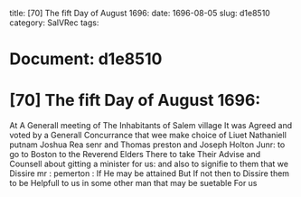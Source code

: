 title: [70] The fift Day of August 1696:
date: 1696-08-05
slug: d1e8510
category: SalVRec
tags: 




# Document: d1e8510


# [70] The fift Day of August 1696:

At A Generall meeting of The Inhabitants of Salem village It was Agreed and voted by a Generall Concurrance that wee make choice of Liuet Nathaniell putnam Joshua Rea senr and Thomas preston and Joseph Holton Junr: to go to Boston to the Reverend Elders There to take Their Advise and Counsell about gitting a minister for us: and also to signifie to them that we Dissire mr : pemerton : If He may be attained But If not then to Dissire them to be Helpfull to us in some other man that may be suetable For us
